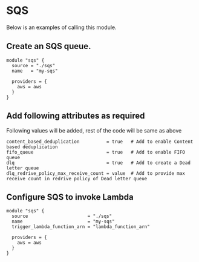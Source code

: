 # SQS
Below is an examples of calling this module.
 
## Create an SQS queue. 
```
module "sqs" {
  source = "./sqs"
  name   = "my-sqs"
  
  providers = {
    aws = aws
  }
}
```

## Add following attributes as required
Following values will be added, rest of the code will be same as above
```
content_based_deduplication          = true   # Add to enable Content based deduplication
fifo_queue                           = true   # Add to enable FIFO queue
dlq                                  = true   # Add to create a Dead letter queue
dlq_redrive_policy_max_receive_count = value  # Add to provide max receive count in redrive policy of Dead letter queue
```

## Configure SQS to invoke Lambda
```
module "sqs" {
  source                      = "./sqs"
  name                        = "my-sqs"
  trigger_lambda_function_arn = "lambda_function_arn"
  
  providers = {
    aws = aws
  }
}
```
